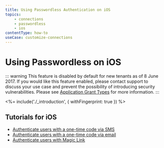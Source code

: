 ```yaml
---
title: Using Passwordless Authentication on iOS
topics:
    - connections
    - passwordless
    - ios
contentType: how-to
useCase: customize-connections
---
```

# Using Passwordless on iOS

<!-- markdownlint-disable -->

::: warning
This feature is disabled by default for new tenants as of 8 June 2017. If you would like this feature enabled, please contact support to discuss your use case and prevent the possibility of introducing security vulnerabilities. Please see [Application Grant Types](/applications/application-grant-types) for more information.
:::

<%= include('./_introduction', { withFingerprint: true }) %>

## Tutorials for iOS

 - [Authenticate users with a one-time code via SMS](/connections/passwordless/ios-sms-swift)
 - [Authenticate users with a one-time code via email](/connections/passwordless/ios-email-swift)
 - [Authenticate users with Magic Link](/connections/passwordless/ios-magic-link)
